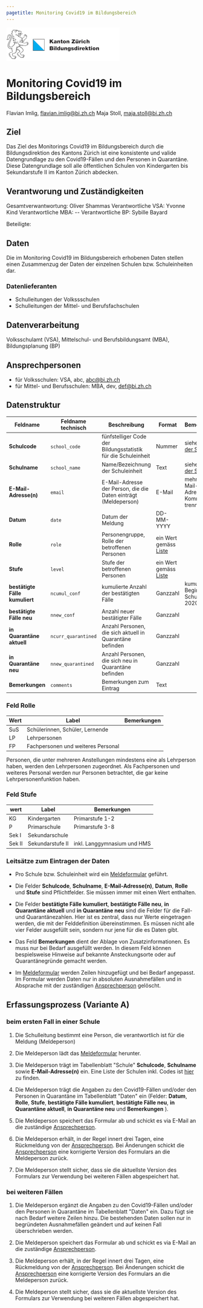 ```yaml
---
pagetitle: Monitoring Covid19 im Bildungsbereich
---
```


![](https://github.com/bildungsmonitoringZH/bildungsmonitoringZH.github.io/raw/master/assets/ktzh_bi_logo_de-300x88.jpg)

# Monitoring Covid19 im Bildungsbereich

Flavian Imlig, <flavian.imlig@bi.zh.ch>
Maja Stoll, <maja.stoll@bi.zh.ch>

## Ziel

Das Ziel des Monitorings Covid19 im Bildungsbereich durch die Bildungsdirektion des Kantons Zürich ist eine konsistente und valide Datengrundlage zu den Covid19-Fällen und den Personen in Quarantäne. Diese Datengrundlage soll alle öffentlichen Schulen von Kindergarten bis Sekundarstufe II im Kanton Zürich abdecken.

## Verantworung und Zuständigkeiten

Gesamtverwantwortung: Oliver Shammas
Verantwortliche VSA: Yvonne Kind
Verantwortliche MBA: --
Verantwortliche BP: Sybille Bayard

Beteiligte: 

## Daten

Die im Monitoring Covid19 im Bildungsbereich erhobenen Daten stellen einen Zusammenzug der Daten der einzelnen Schulen bzw. Schuleinheiten dar. 

### Datenlieferanten

- Schulleitungen der Volkssschulen
- Schulleitungen der Mittel- und Berufsfachschulen

## Datenverarbeitung

Volksschulamt (VSA), Mittelschul- und Berufsbildungsamt (MBA), Bildungsplanung (BP)

## Ansprechpersonen

- für Volksschulen: VSA, abc, abc@bi.zh.ch
- für Mittel- und Berufsschulen: MBA, dev, def@bi.zh.ch

## Datenstruktur

| Feldname          | Feldname technisch | Beschreibung | Format  | Bemerkungen |
|-------------------|--------------------|--------------|---------|-------------|
| __Schulcode__ | `school_code` | fünfstelliger Code der Bildungsstatistik für die Schuleinheit | Nummer | siehe [Liste der Schulen](#) |
| __Schulname__ | `school_name` | Name/Bezeichnung der Schuleinheit | Text | siehe [Liste der Schulen](#) |
| __E-Mail-Adresse(n)__ | `email` | E-Mail-Adresse der Person, die die Daten einträgt (Meldeperson) | E-Mail | mehrere E-Mail-Adressen mit Komma trennen |
| __Datum__ | `date` | Datum der Meldung | DD-MM-YYYY | |
| __Rolle__ | `role` | Personengruppe, Rolle der betroffenen Personen | ein Wert gemäss [Liste](#feld-rolle) | | 
| __Stufe__ | `level` | Stufe der betroffenen Personen | ein Wert gemäss [Liste](#feld-stufe) | |
| __bestätigte Fälle kumuliert__ | `ncumul_conf` | kumulierte Anzahl der bestätigten Fälle | Ganzzahl | kumuliert seit Beginn des Schuljahres 2020/21 |
| __bestätigte Fälle neu__ | `nnew_conf` | Anzahl neuer bestätigter Fälle | Ganzzahl | |
| __in Quarantäne aktuell__ | `ncurr_quarantined` | Anzahl Personen, die sich aktuell in Quarantäne befinden | Ganzzahl | |
| __in Quarantäne neu__ | `nnew_quarantined` | Anzahl Personen, die sich neu in Quarantäne befinden | Ganzzahl | |
| __Bemerkungen__ | `comments` | Bemerkungen zum Eintrag | Text | |

### Feld __Rolle__

| Wert | Label | Bemerkungen |
|------|-------|-------------|
| SuS | Schülerinnen, Schüler, Lernende | |
| LP | Lehrpersonen | |
| FP | Fachpersonen und weiteres Personal | |

Personen, die unter mehreren Anstellungen mindestens eine als Lehrperson haben, werden den Lehrpersonen zugeordnet. Als Fachpersonen und weiteres Personal werden nur Personen betrachtet, die gar keine Lehrpersonenfunktion haben.

### Feld __Stufe__

| wert | Label | Bemerkungen |
|------|-------|-------------|
| KG | Kindergarten | Primarstufe 1-2 |
| P | Primarschule | Primarstufe 3-8 |
| Sek I | Sekundarschule | |
| Sek II | Sekundarstufe II | inkl. Langgymnasium und HMS |

### Leitsätze zum Eintragen der Daten

- Pro Schule bzw. Schuleinheit wird ein [Meldeformular](#) geführt.

- Die Felder __Schulcode__, __Schulname__, __E-Mail-Adresse(n)__, __Datum__, __Rolle__ und __Stufe__ sind Pflichtfelder. Sie müssen immer mit einen Wert enthalten.

- Die Felder __bestätigte Fälle kumuliert__, __bestätigte Fälle neu__, __in Quarantäne aktuell__ und __in Quarantäne neu__ sind die Felder für die Fall- und Quarantänezahlen. Hier ist es zentral, dass nur Werte eingetragen werden, die mit der Felddefinition übereinstimmen. Es müssen nicht alle vier Felder ausgefüllt sein, sondern nur jene für die es Daten gibt.

- Das Feld __Bemerkungen__ dient der Ablage von Zusatzinformationen. Es muss nur bei Bedarf ausgefüllt werden. In diesem Feld können bespielsweise Hinweise auf bekannte Ansteckungsorte oder auf Quarantänegründe gemacht werden.

- Im [Meldeformular](#) werden Zeilen hinzugefügt und bei Bedarf angepasst. Im Formular werden Daten nur in absoluten Ausnahmefällen und in Absprache mit der zuständigen [Ansprechperson](#ansprechpersonen) gelöscht.

## Erfassungsprozess (Variante A)

### beim ersten Fall in einer Schule

1. Die Schulleitung bestimmt eine Person, die verantwortlich ist für die Meldung (Meldeperson)

2. Die Meldeperson lädt das [Meldeformular](#) herunter.

3. Die Meldeperson trägt im Tabellenblatt "Schule" __Schulcode__, __Schulname__ sowie __E-Mail-Adresse(n)__ ein. Eine Liste der Schulen inkl. Codes ist [hier](#) zu finden.

4. Die Meldeperson trägt die Angaben zu den Covid19-Fällen und/oder den Personen in Quarantäne im Tabellenblatt "Daten" ein (Felder: __Datum__, __Rolle__, __Stufe__, __bestätigte Fälle kumuliert__, __bestätigte Fälle neu__, __in Quarantäne aktuell__, __in Quarantäne neu__ und __Bemerkungen__ ).

5. Die Meldeperson speichert das Formular ab und schickt es via E-Mail an die zuständige [Ansprechperson](#ansprechpersonen).

6. Die Meldeperson erhält, in der Regel innert drei Tagen, eine Rückmeldung von der [Ansprechperson](#ansprechpersonen). Bei Änderungen schickt die [Ansprechperson](#ansprechpersonen) eine korrigierte Version des Formulars an die Meldeperson zurück.

7. Die Meldeperson stellt sicher, dass sie die aktuellste Version des Formulars zur Verwendung bei weiteren Fällen abgespeichert hat.

### bei weiteren Fällen

1. Die Meldeperson ergänzt die Angaben zu den Covid19-Fällen und/oder den Personen in Quarantäne im Tabellenblatt "Daten" ein. Dazu fügt sie nach Bedarf weitere Zeilen hinzu. Die bestehenden Daten sollen nur in begründeten Ausnahmefällen geändert und auf keinen Fall überschrieben werden.

2. Die Meldeperson speichert das Formular ab und schickt es via E-Mail an die zuständige [Ansprechperson](#ansprechpersonen).

3. Die Meldeperson erhält, in der Regel innert drei Tagen, eine Rückmeldung von der [Ansprechperson](#ansprechpersonen). Bei Änderungen schickt die [Ansprechperson](#ansprechpersonen) eine korrigierte Version des Formulars an die Meldeperson zurück.

4. Die Meldeperson stellt sicher, dass sie die aktuellste Version des Formulars zur Verwendung bei weiteren Fällen abgespeichert hat.
